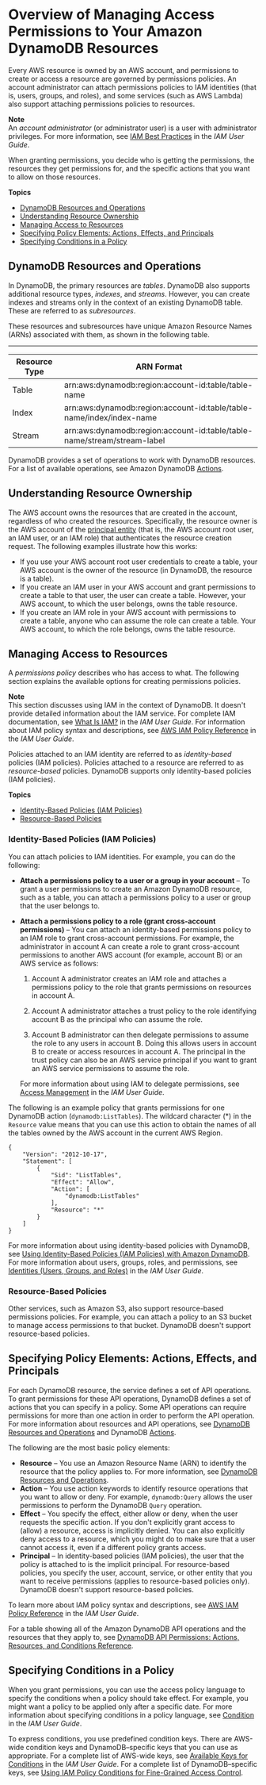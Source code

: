 # Overview of Managing Access Permissions to Your Amazon DynamoDB Resources<a name="access-control-overview"></a>

Every AWS resource is owned by an AWS account, and permissions to create or access a resource are governed by permissions policies\. An account administrator can attach permissions policies to IAM identities \(that is, users, groups, and roles\), and some services \(such as AWS Lambda\) also support attaching permissions policies to resources\. 

**Note**  
An *account administrator* \(or administrator user\) is a user with administrator privileges\. For more information, see [IAM Best Practices](https://docs.aws.amazon.com/IAM/latest/UserGuide/best-practices.html) in the *IAM User Guide*\.

When granting permissions, you decide who is getting the permissions, the resources they get permissions for, and the specific actions that you want to allow on those resources\.

**Topics**
+ [DynamoDB Resources and Operations](#access-control-resources)
+ [Understanding Resource Ownership](#access-control-resource-ownership)
+ [Managing Access to Resources](#access-control-manage-access-intro)
+ [Specifying Policy Elements: Actions, Effects, and Principals](#specify-policy-elements)
+ [Specifying Conditions in a Policy](#specifying-conditions-overview)

## DynamoDB Resources and Operations<a name="access-control-resources"></a>



 In DynamoDB, the primary resources are *tables*\. DynamoDB also supports additional resource types, *indexes*, and *streams*\. However, you can create indexes and streams only in the context of an existing DynamoDB table\. These are referred to as *subresources*\. 

These resources and subresources have unique Amazon Resource Names \(ARNs\) associated with them, as shown in the following table\. 


****  

| Resource Type | ARN Format | 
| --- | --- | 
| Table |  arn:aws:dynamodb:region:account\-id:table/table\-name  | 
| Index |  arn:aws:dynamodb:region:account\-id:table/table\-name/index/index\-name | 
| Stream |  arn:aws:dynamodb:region:account\-id:table/table\-name/stream/stream\-label | 

DynamoDB provides a set of operations to work with DynamoDB resources\. For a list of available operations, see Amazon DynamoDB [Actions](https://docs.aws.amazon.com/amazondynamodb/latest/APIReference/API_Operations.html)\.

## Understanding Resource Ownership<a name="access-control-resource-ownership"></a>

The AWS account owns the resources that are created in the account, regardless of who created the resources\. Specifically, the resource owner is the AWS account of the [principal entity](https://docs.aws.amazon.com/IAM/latest/UserGuide/id_roles_terms-and-concepts.html) \(that is, the AWS account root user, an IAM user, or an IAM role\) that authenticates the resource creation request\. The following examples illustrate how this works:
+ If you use your AWS account root user credentials to create a table, your AWS account is the owner of the resource \(in DynamoDB, the resource is a table\)\.
+ If you create an IAM user in your AWS account and grant permissions to create a table to that user, the user can create a table\. However, your AWS account, to which the user belongs, owns the table resource\.
+ If you create an IAM role in your AWS account with permissions to create a table, anyone who can assume the role can create a table\. Your AWS account, to which the role belongs, owns the table resource\. 

## Managing Access to Resources<a name="access-control-manage-access-intro"></a>

A *permissions policy* describes who has access to what\. The following section explains the available options for creating permissions policies\.

**Note**  
This section discusses using IAM in the context of DynamoDB\. It doesn't provide detailed information about the IAM service\. For complete IAM documentation, see [What Is IAM?](https://docs.aws.amazon.com/IAM/latest/UserGuide/introduction.html) in the *IAM User Guide*\. For information about IAM policy syntax and descriptions, see [AWS IAM Policy Reference](https://docs.aws.amazon.com/IAM/latest/UserGuide/reference_policies.html) in the *IAM User Guide*\.

Policies attached to an IAM identity are referred to as *identity\-based* policies \(IAM policies\)\. Policies attached to a resource are referred to as *resource\-based* policies\. DynamoDB supports only identity\-based policies \(IAM policies\)\.

**Topics**
+ [Identity\-Based Policies \(IAM Policies\)](#access-control-manage-access-identity-based)
+ [Resource\-Based Policies](#access-control-manage-access-resource-based)

### Identity\-Based Policies \(IAM Policies\)<a name="access-control-manage-access-identity-based"></a>

You can attach policies to IAM identities\. For example, you can do the following:
+ **Attach a permissions policy to a user or a group in your account** – To grant a user permissions to create an Amazon DynamoDB resource, such as a table, you can attach a permissions policy to a user or group that the user belongs to\.
+ **Attach a permissions policy to a role \(grant cross\-account permissions\)** – You can attach an identity\-based permissions policy to an IAM role to grant cross\-account permissions\. For example, the administrator in account A can create a role to grant cross\-account permissions to another AWS account \(for example, account B\) or an AWS service as follows:

  1. Account A administrator creates an IAM role and attaches a permissions policy to the role that grants permissions on resources in account A\.

  1. Account A administrator attaches a trust policy to the role identifying account B as the principal who can assume the role\. 

  1. Account B administrator can then delegate permissions to assume the role to any users in account B\. Doing this allows users in account B to create or access resources in account A\. The principal in the trust policy can also be an AWS service principal if you want to grant an AWS service permissions to assume the role\.

  For more information about using IAM to delegate permissions, see [Access Management](https://docs.aws.amazon.com/IAM/latest/UserGuide/access.html) in the *IAM User Guide*\.

The following is an example policy that grants permissions for one DynamoDB action \(`dynamodb:ListTables`\)\. The wildcard character \(\*\) in the `Resource` value means that you can use this action to obtain the names of all the tables owned by the AWS account in the current AWS Region\.

```
{
    "Version": "2012-10-17",
    "Statement": [
        {
            "Sid": "ListTables",
            "Effect": "Allow",
            "Action": [
                "dynamodb:ListTables"
            ],
            "Resource": "*"
        }
    ]
}
```

For more information about using identity\-based policies with DynamoDB, see [Using Identity\-Based Policies \(IAM Policies\) with Amazon DynamoDB](using-identity-based-policies.md)\. For more information about users, groups, roles, and permissions, see [Identities \(Users, Groups, and Roles\)](https://docs.aws.amazon.com/IAM/latest/UserGuide/id.html) in the *IAM User Guide*\. 

### Resource\-Based Policies<a name="access-control-manage-access-resource-based"></a>

Other services, such as Amazon S3, also support resource\-based permissions policies\. For example, you can attach a policy to an S3 bucket to manage access permissions to that bucket\. DynamoDB doesn't support resource\-based policies\.

## Specifying Policy Elements: Actions, Effects, and Principals<a name="specify-policy-elements"></a>

For each DynamoDB resource, the service defines a set of API operations\. To grant permissions for these API operations, DynamoDB defines a set of actions that you can specify in a policy\. Some API operations can require permissions for more than one action in order to perform the API operation\. For more information about resources and API operations, see [DynamoDB Resources and Operations](#access-control-resources) and DynamoDB [Actions](https://docs.aws.amazon.com/amazondynamodb/latest/APIReference/API_Operations.html)\.

The following are the most basic policy elements:
+ **Resource** – You use an Amazon Resource Name \(ARN\) to identify the resource that the policy applies to\. For more information, see [DynamoDB Resources and Operations](#access-control-resources)\.
+ **Action** – You use action keywords to identify resource operations that you want to allow or deny\. For example, `dynamodb:Query` allows the user permissions to perform the DynamoDB `Query` operation\.
+ **Effect** – You specify the effect, either allow or deny, when the user requests the specific action\. If you don't explicitly grant access to \(allow\) a resource, access is implicitly denied\. You can also explicitly deny access to a resource, which you might do to make sure that a user cannot access it, even if a different policy grants access\.
+ **Principal** – In identity\-based policies \(IAM policies\), the user that the policy is attached to is the implicit principal\. For resource\-based policies, you specify the user, account, service, or other entity that you want to receive permissions \(applies to resource\-based policies only\)\. DynamoDB doesn't support resource\-based policies\.

To learn more about IAM policy syntax and descriptions, see [AWS IAM Policy Reference](https://docs.aws.amazon.com/IAM/latest/UserGuide/reference_policies.html) in the *IAM User Guide*\.

For a table showing all of the Amazon DynamoDB API operations and the resources that they apply to, see [DynamoDB API Permissions: Actions, Resources, and Conditions Reference](api-permissions-reference.md)\.

## Specifying Conditions in a Policy<a name="specifying-conditions-overview"></a>

When you grant permissions, you can use the access policy language to specify the conditions when a policy should take effect\. For example, you might want a policy to be applied only after a specific date\. For more information about specifying conditions in a policy language, see [Condition](https://docs.aws.amazon.com/IAM/latest/UserGuide/reference_policies_elements.html#Condition) in the *IAM User Guide*\.

To express conditions, you use predefined condition keys\. There are AWS\-wide condition keys and DynamoDB–specific keys that you can use as appropriate\. For a complete list of AWS\-wide keys, see [Available Keys for Conditions](https://docs.aws.amazon.com/IAM/latest/UserGuide/reference_policies_elements.html#AvailableKeys) in the *IAM User Guide*\. For a complete list of DynamoDB–specific keys, see [Using IAM Policy Conditions for Fine\-Grained Access Control](specifying-conditions.md)\.